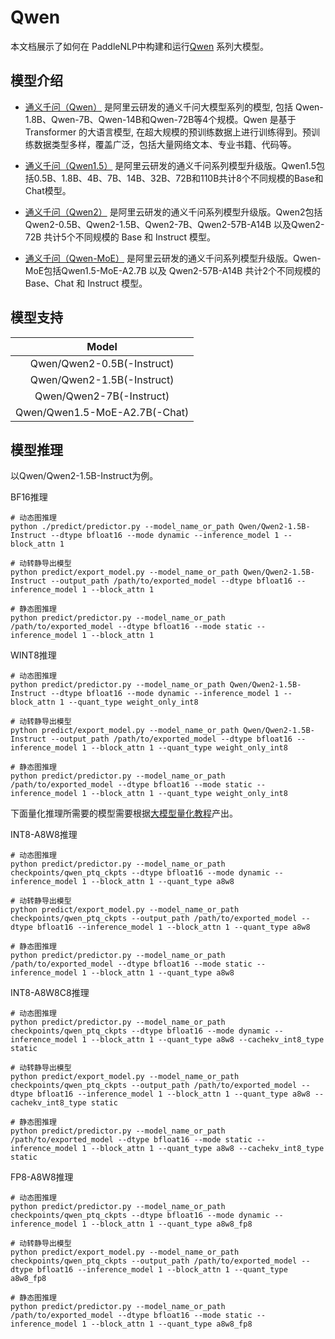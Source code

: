 # Qwen

本文档展示了如何在 PaddleNLP中构建和运行[Qwen](https://huggingface.co/Qwen) 系列大模型。

## 模型介绍

* [通义千问（Qwen）](https://arxiv.org/abs/2205.01068) 是阿里云研发的通义千问大模型系列的模型, 包括 Qwen-1.8B、Qwen-7B、Qwen-14B和Qwen-72B等4个规模。Qwen 是基于 Transformer 的大语言模型, 在超大规模的预训练数据上进行训练得到。预训练数据类型多样，覆盖广泛，包括大量网络文本、专业书籍、代码等。

* [通义千问（Qwen1.5）](https://qwenlm.github.io/blog/qwen1.5/) 是阿里云研发的通义千问系列模型升级版。Qwen1.5包括0.5B、1.8B、4B、7B、14B、32B、72B和110B共计8个不同规模的Base和Chat模型。

* [通义千问（Qwen2）](https://qwenlm.github.io/blog/qwen2/) 是阿里云研发的通义千问系列模型升级版。Qwen2包括Qwen2-0.5B、Qwen2-1.5B、Qwen2-7B、Qwen2-57B-A14B 以及Qwen2-72B 共计5个不同规模的 Base 和 Instruct 模型。 

* [通义千问（Qwen-MoE）](https://qwenlm.github.io/blog/qwen2/) 是阿里云研发的通义千问系列模型升级版。Qwen-MoE包括Qwen1.5-MoE-A2.7B 以及 Qwen2-57B-A14B 共计2个不同规模的 Base、Chat 和 Instruct 模型。 

## 模型支持

|              Model             | 
| :----------------------------: |
|   Qwen/Qwen2-0.5B(-Instruct)   |
|   Qwen/Qwen2-1.5B(-Instruct)   |
|    Qwen/Qwen2-7B(-Instruct)    |
|  Qwen/Qwen1.5-MoE-A2.7B(-Chat) |


## 模型推理

以Qwen/Qwen2-1.5B-Instruct为例。

BF16推理

```shell
# 动态图推理
python ./predict/predictor.py --model_name_or_path Qwen/Qwen2-1.5B-Instruct --dtype bfloat16 --mode dynamic --inference_model 1 --block_attn 1

# 动转静导出模型
python predict/export_model.py --model_name_or_path Qwen/Qwen2-1.5B-Instruct --output_path /path/to/exported_model --dtype bfloat16 --inference_model 1 --block_attn 1

# 静态图推理
python predict/predictor.py --model_name_or_path /path/to/exported_model --dtype bfloat16 --mode static --inference_model 1 --block_attn 1

```

WINT8推理

```shell
# 动态图推理
python predict/predictor.py --model_name_or_path Qwen/Qwen2-1.5B-Instruct --dtype bfloat16 --mode dynamic --inference_model 1 --block_attn 1 --quant_type weight_only_int8

# 动转静导出模型
python predict/export_model.py --model_name_or_path Qwen/Qwen2-1.5B-Instruct --output_path /path/to/exported_model --dtype bfloat16 --inference_model 1 --block_attn 1 --quant_type weight_only_int8

# 静态图推理
python predict/predictor.py --model_name_or_path /path/to/exported_model --dtype bfloat16 --mode static --inference_model 1 --block_attn 1 --quant_type weight_only_int8
```

下面量化推理所需要的模型需要根据[大模型量化教程](../quantization.md)产出。

INT8-A8W8推理

```shell
# 动态图推理
python predict/predictor.py --model_name_or_path checkpoints/qwen_ptq_ckpts --dtype bfloat16 --mode dynamic --inference_model 1 --block_attn 1 --quant_type a8w8

# 动转静导出模型
python predict/export_model.py --model_name_or_path checkpoints/qwen_ptq_ckpts --output_path /path/to/exported_model --dtype bfloat16 --inference_model 1 --block_attn 1 --quant_type a8w8

# 静态图推理
python predict/predictor.py --model_name_or_path /path/to/exported_model --dtype bfloat16 --mode static --inference_model 1 --block_attn 1 --quant_type a8w8
```

INT8-A8W8C8推理

```shell
# 动态图推理
python predict/predictor.py --model_name_or_path checkpoints/qwen_ptq_ckpts --dtype bfloat16 --mode dynamic --inference_model 1 --block_attn 1 --quant_type a8w8 --cachekv_int8_type static

# 动转静导出模型
python predict/export_model.py --model_name_or_path checkpoints/qwen_ptq_ckpts --output_path /path/to/exported_model --dtype bfloat16 --inference_model 1 --block_attn 1 --quant_type a8w8 --cachekv_int8_type static

# 静态图推理
python predict/predictor.py --model_name_or_path /path/to/exported_model --dtype bfloat16 --mode static --inference_model 1 --block_attn 1 --quant_type a8w8 --cachekv_int8_type static
```

FP8-A8W8推理
```shell
# 动态图推理
python predict/predictor.py --model_name_or_path checkpoints/qwen_ptq_ckpts --dtype bfloat16 --mode dynamic --inference_model 1 --block_attn 1 --quant_type a8w8_fp8

# 动转静导出模型
python predict/export_model.py --model_name_or_path checkpoints/qwen_ptq_ckpts --output_path /path/to/exported_model --dtype bfloat16 --inference_model 1 --block_attn 1 --quant_type a8w8_fp8

# 静态图推理
python predict/predictor.py --model_name_or_path /path/to/exported_model --dtype bfloat16 --mode static --inference_model 1 --block_attn 1 --quant_type a8w8_fp8
```
